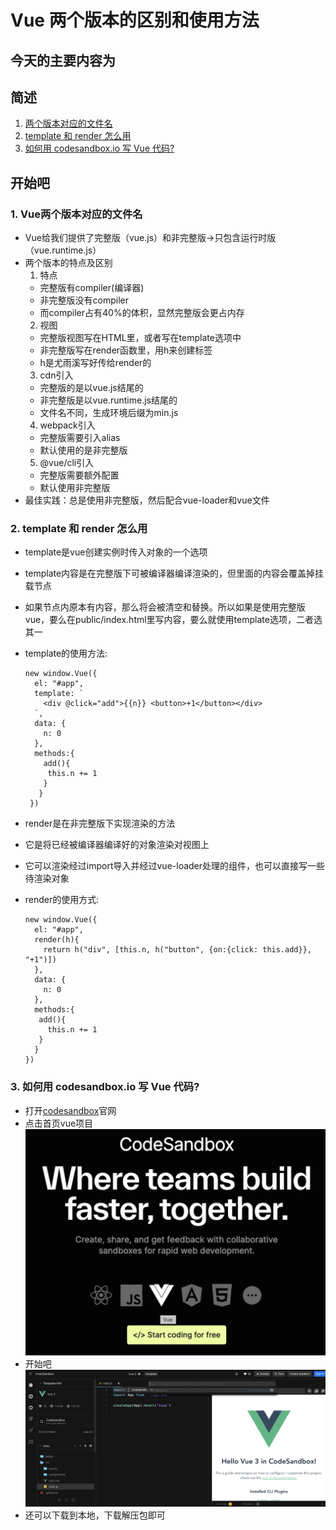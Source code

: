  # Vue 两个版本的区别和使用方法

 ## 今天的主要内容为

## 简述

1. [两个版本对应的文件名](#jump1)
2. [template 和 render 怎么用](#jump2)
3. [如何用 codesandbox.io 写 Vue 代码?](#jump3)


## 开始吧

###  <span id="jump1">1. Vue两个版本对应的文件名</span>
* Vue给我们提供了完整版（vue.js）和非完整版->只包含运行时版（vue.runtime.js）
* 两个版本的特点及区别
  1. 特点
    * 完整版有compiler(编译器)
    * 非完整版没有compiler
    * 而compiler占有40%的体积，显然完整版会更占内存
  2. 视图
    * 完整版视图写在HTML里，或者写在template选项中
    * 非完整版写在render函数里，用h来创建标签
    * h是尤雨溪写好传给render的
  3. cdn引入
    * 完整版的是以vue.js结尾的
    * 非完整版是以vue.runtime.js结尾的
    * 文件名不同，生成环境后缀为min.js
  4. webpack引入
    * 完整版需要引入alias
    * 默认使用的是非完整版
  5. @vue/cli引入
    * 完整版需要额外配置
    * 默认使用非完整版
 * 最佳实践：总是使用非完整版，然后配合vue-loader和vue文件
###  <span id="jump2">2. template 和 render 怎么用</span>
* template是vue创建实例时传入对象的一个选项
* template内容是在完整版下可被编译器编译渲染的，但里面的内容会覆盖掉挂载节点
* 如果节点内原本有内容，那么将会被清空和替换。所以如果是使用完整版vue，要么在public/index.html里写内容，要么就使用template选项，二者选其一

* template的使用方法:
  
  ```
  new window.Vue({
    el: "#app",
    template: `
      <div @click="add">{{n}} <button>+1</button></div>
    `,
    data: {
      n: 0
    },
    methods:{
      add(){
       this.n += 1
      }
     }
   })
  ```
* render是在非完整版下实现渲染的方法
* 它是将已经被编译器编译好的对象渲染对视图上
* 它可以渲染经过import导入并经过vue-loader处理的组件，也可以直接写一些待渲染对象
* render的使用方式:
  
  ```
  new window.Vue({
    el: "#app",
    render(h){
      return h("div", [this.n, h("button", {on:{click: this.add}}, "+1")])
    },
    data: {
      n: 0
    },
    methods:{
     add(){
       this.n += 1
     }
    }
  })
  ```
  
###  <span id="jump3">3. 如何用 codesandbox.io 写 Vue 代码?</span>
* 打开[codesandbox](http://codesandbox.io)官网
* 点击首页vue项目
  ![](image/73101.jpg)
* 开始吧
  ![](image/73102.png)
* 还可以下载到本地，下载解压包即可